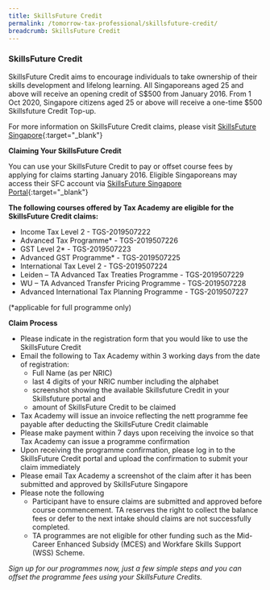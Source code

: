```yaml
---
title: SkillsFuture Credit
permalink: /tomorrow-tax-professional/skillsfuture-credit/
breadcrumb: SkillsFuture Credit
---
```

### **SkillsFuture Credit**

SkillsFuture Credit aims to encourage individuals to take ownership of their skills development and lifelong learning. All Singaporeans aged 25 and above will receive an opening credit of S$500 from January 2016. From 1 Oct 2020, Singapore citizens aged 25 or above will receive a one-time $500 Skillsfuture Credit Top-up.  

For more information on SkillsFuture Credit claims, please visit [SkillsFuture Singapore](https://www.skillsfuture.gov.sg/credit){:target="_blank"}

**Claiming Your SkillsFuture Credit**<br>

You can use your SkillsFuture Credit to pay or offset course fees by applying for claims starting January 2016. Eligible Singaporeans may access their SFC account via [SkillsFuture Singapore Portal](https://www.myskillsfuture.gov.sg/content/portal/en/career-resources/career-resources/education-career-personal-development/SkillsFuture_Credit){:target="_blank"}

**The following courses offered by Tax Academy are eligible for the SkillsFuture Credit claims:**<br>

- Income Tax Level 2 - TGS-2019507222
-	Advanced Tax Programme* - TGS-2019507226
-	GST Level 2* - TGS-2019507223
-	Advanced GST Programme* - TGS-2019507225
-	International Tax Level 2 - TGS-2019507224
-	Leiden – TA Advanced Tax Treaties Programme - TGS-2019507229
-	WU – TA Advanced Transfer Pricing Programme - TGS-2019507228
-	Advanced International Tax Planning Programme - TGS-2019507227

(*applicable for full programme only)

**Claim Process**<br>

- Please indicate in the registration form that you would like to use the SkillsFuture Credit
- Email the following to Tax Academy within 3 working days from the date of registration: 
  - Full Name (as per NRIC)
  - last 4 digits of your NRIC number including the alphabet
  - screenshot showing the available Skillsfuture Credit in your Skillsfuture portal and 
  - amount of SkillsFuture Credit to be claimed
- Tax Academy will issue an invoice reflecting the nett programme fee payable after deducting the SkillsFuture Credit claimable
- Please make payment within 7 days upon receiving the invoice so that Tax Academy can issue a programme confirmation
- Upon receiving the programme confirmation, please log in to the SkillsFuture Credit portal and upload the confirmation to submit your claim immediately
- Please email Tax Academy a screenshot of the claim after it has been submitted and approved by SkillsFuture Singapore
- Please note the following 
	- Participant have to ensure claims are submitted and approved before course commencement.  TA reserves the right to collect the balance fees or defer to the next intake should claims are not successfully completed.
  - TA programmes are not eligible for other funding such as the Mid-Career Enhanced Subsidy (MCES) and Workfare Skills Support (WSS) Scheme.

*Sign up for our programmes now, just a few simple steps and you can offset the programme fees using your SkillsFuture Credits.*